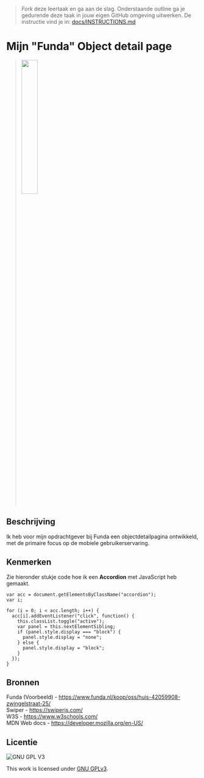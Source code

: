 > _Fork_ deze leertaak en ga aan de slag. Onderstaande outline ga je gedurende deze taak in jouw eigen GitHub omgeving uitwerken. De instructie vind je in: [docs/INSTRUCTIONS.md](docs/INSTRUCTIONS.md)

# Mijn "Funda" Object detail page 

> <img src="https://github.com/iBadr49/MijnFunda-object-detail-page/assets/112857932/30ca9e1e-9fb1-4f85-bf2b-c13961224da9" width="30%">

## Beschrijving

Ik heb voor mijn opdrachtgever bij Funda een objectdetailpagina ontwikkeld, met de primaire focus op de mobiele gebruikerservaring.

## Kenmerken
<!-- Bij Kenmerken staat welke technieken zijn gebruikt en hoe. Wat is de HTML structuur? Wat zijn de belangrijkste dingen in CSS? Wat is er met JS gedaan en hoe? -->

Zie hieronder stukje code hoe ik een __Accordion__ met JavaScript heb gemaakt.

```Js
var acc = document.getElementsByClassName("accordion");
var i;

for (i = 0; i < acc.length; i++) {
  acc[i].addEventListener("click", function() {
    this.classList.toggle("active");
    var panel = this.nextElementSibling;
    if (panel.style.display === "block") {
      panel.style.display = "none";
    } else {
      panel.style.display = "block";
    }
  });
}
```
## Bronnen

Funda (Voorbeeld) - https://www.funda.nl/koop/oss/huis-42059908-zwingelstraat-25/ <br>
Swiper - https://swiperjs.com/ <br>
W3S - https://www.w3schools.com/  <br>
MDN Web docs - https://developer.mozilla.org/en-US/

## Licentie

![GNU GPL V3](https://www.gnu.org/graphics/gplv3-127x51.png)

This work is licensed under [GNU GPLv3](./LICENSE).
